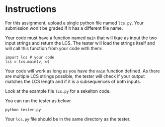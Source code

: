 # Instructions

For this assignment, upload a single python file named `lcs.py`. Your submission won't be graded if it has a different file name.

Your code must have a function named `main` that will tkae as input the two input strings and return the LCS. The tester will load the strings itself and will call this function from your code with them:

```
import lcs # your code
lcs = lcs.main(v, w)
```

Your code will work as long as you have the `main` function defined. As there are multiple LCS strings possible, the tester will check if your output matches the LCS length and if it is a subsequences of both inputs.

Look at the example file `lcs.py` for a sekelton code.

You can run the tester as below:

```
python tester.py
```

Your `lcs.py` file should be in the same directory as the tester.
